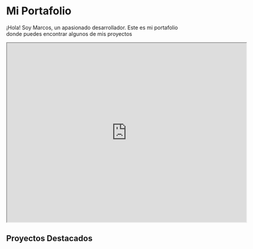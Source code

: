 # Mi Portafolio

¡Hola! Soy Marcos, un apasionado desarrollador. Este es mi portafolio donde puedes encontrar algunos de mis proyectos 

<iframe src="https://drive.google.com/file/d/11lxTwVHgkjAzqVxFOLBol5lHN5oG3fQ6/preview" width="640" height="480" allow="autoplay"></iframe>


## Proyectos Destacados
